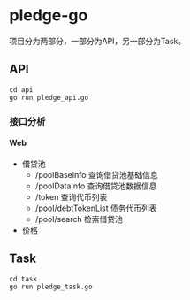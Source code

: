 # pledge-go

项目分为两部分，一部分为API，另一部分为Task。

## API

```shell
cd api
go run pledge_api.go
```

### 接口分析

#### Web

- 借贷池
  - /poolBaseInfo 查询借贷池基础信息
  - /poolDataInfo 查询借贷池数据信息
  - /token 查询代币列表
  - /pool/debtTokenList 债务代币列表
  - /pool/search 检索借贷池
- 价格

## Task

```shell
cd task
go run pledge_task.go
```

